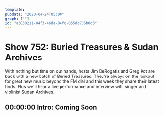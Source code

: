 ```yaml
---
template: 
pubdate: "2020-04-24T05:00"
graph: [""]
id: "a3830211-04f3-46da-84fc-055dd706b0d3"
---
```






# Show 752: Buried Treasures & Sudan Archives

With nothing but time on our hands, hosts Jim DeRogatis and Greg Kot are back with a new batch of Buried Treasures. They're always on the lookout for great new music beyond the FM dial and this week they share their latest finds. Plus we'll hear a live performance and interview with singer and violinist Sudan Archives.



## 00:00:00 Intro: Coming Soon